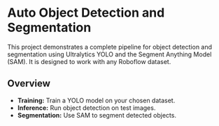 # Auto Object Detection and Segmentation

This project demonstrates a complete pipeline for object detection and segmentation using Ultralytics YOLO and the Segment Anything Model (SAM). It is designed to work with any Roboflow dataset.

## Overview

- **Training:** Train a YOLO model on your chosen dataset.
- **Inference:** Run object detection on test images.
- **Segmentation:** Use SAM to segment detected objects.
